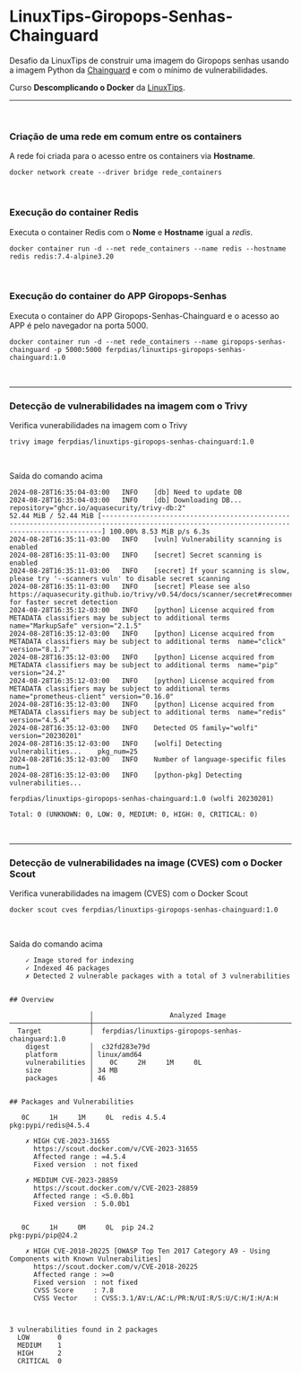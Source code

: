 # LinuxTips-Giropops-Senhas-Chainguard
Desafio da LinuxTips de construir uma imagem do Giropops senhas usando a imagem Python da [Chainguard](https://images.chainguard.dev/directory/image/python/overview) e com o mínimo de vulnerabilidades.


Curso **Descomplicando o Docker** da [LinuxTips](https://www.linuxtips.io/course/descomplicando-docker).

---

<br> 

### Criação de uma rede em comum entre os containers 

A rede foi criada para o acesso entre os containers via **Hostname**.
```shell
docker network create --driver bridge rede_containers
```
<br>

### Execução do container Redis

Executa o container Redis com o **Nome** e **Hostname** igual a *redis*. 
```shell
docker container run -d --net rede_containers --name redis --hostname redis redis:7.4-alpine3.20
```

<br>

### Execução do container do APP Giropops-Senhas

Executa o container do APP Giropops-Senhas-Chainguard e o acesso ao APP é pelo navegador na porta 5000.
```shell
docker container run -d --net rede_containers --name giropops-senhas-chainguard -p 5000:5000 ferpdias/linuxtips-giropops-senhas-chainguard:1.0
```

<br>

--- 

### Detecção de vulnerabilidades na imagem com o Trivy

Verifica vunerabilidades na imagem com o Trivy
```shell
trivy image ferpdias/linuxtips-giropops-senhas-chainguard:1.0
```

<br>

Saída do comando acima 
```shell
2024-08-28T16:35:04-03:00	INFO	[db] Need to update DB
2024-08-28T16:35:04-03:00	INFO	[db] Downloading DB...	repository="ghcr.io/aquasecurity/trivy-db:2"
52.44 MiB / 52.44 MiB [--------------------------------------------------------------------------------------------------------------------------------------------] 100.00% 8.53 MiB p/s 6.3s
2024-08-28T16:35:11-03:00	INFO	[vuln] Vulnerability scanning is enabled
2024-08-28T16:35:11-03:00	INFO	[secret] Secret scanning is enabled
2024-08-28T16:35:11-03:00	INFO	[secret] If your scanning is slow, please try '--scanners vuln' to disable secret scanning
2024-08-28T16:35:11-03:00	INFO	[secret] Please see also https://aquasecurity.github.io/trivy/v0.54/docs/scanner/secret#recommendation for faster secret detection
2024-08-28T16:35:12-03:00	INFO	[python] License acquired from METADATA classifiers may be subject to additional terms	name="MarkupSafe" version="2.1.5"
2024-08-28T16:35:12-03:00	INFO	[python] License acquired from METADATA classifiers may be subject to additional terms	name="click" version="8.1.7"
2024-08-28T16:35:12-03:00	INFO	[python] License acquired from METADATA classifiers may be subject to additional terms	name="pip" version="24.2"
2024-08-28T16:35:12-03:00	INFO	[python] License acquired from METADATA classifiers may be subject to additional terms	name="prometheus-client" version="0.16.0"
2024-08-28T16:35:12-03:00	INFO	[python] License acquired from METADATA classifiers may be subject to additional terms	name="redis" version="4.5.4"
2024-08-28T16:35:12-03:00	INFO	Detected OS	family="wolfi" version="20230201"
2024-08-28T16:35:12-03:00	INFO	[wolfi] Detecting vulnerabilities...	pkg_num=25
2024-08-28T16:35:12-03:00	INFO	Number of language-specific files	num=1
2024-08-28T16:35:12-03:00	INFO	[python-pkg] Detecting vulnerabilities...

ferpdias/linuxtips-giropops-senhas-chainguard:1.0 (wolfi 20230201)

Total: 0 (UNKNOWN: 0, LOW: 0, MEDIUM: 0, HIGH: 0, CRITICAL: 0)
```

<br>

---

### Detecção de vulnerabilidades na image (CVES) com o Docker Scout

Verifica vunerabilidades na imagem (CVES) com o Docker Scout
```shell
docker scout cves ferpdias/linuxtips-giropops-senhas-chainguard:1.0
```

<br>

Saída do comando acima 
```
    ✓ Image stored for indexing
    ✓ Indexed 46 packages
    ✗ Detected 2 vulnerable packages with a total of 3 vulnerabilities


## Overview

                    │                   Analyzed Image                     
────────────────────┼──────────────────────────────────────────────────────
  Target            │  ferpdias/linuxtips-giropops-senhas-chainguard:1.0   
    digest          │  c32fd283e79d                                        
    platform        │ linux/amd64                                          
    vulnerabilities │    0C     2H     1M     0L                           
    size            │ 34 MB                                                
    packages        │ 46                                                   


## Packages and Vulnerabilities

   0C     1H     1M     0L  redis 4.5.4
pkg:pypi/redis@4.5.4

    ✗ HIGH CVE-2023-31655
      https://scout.docker.com/v/CVE-2023-31655
      Affected range : =4.5.4     
      Fixed version  : not fixed  
    
    ✗ MEDIUM CVE-2023-28859
      https://scout.docker.com/v/CVE-2023-28859
      Affected range : <5.0.0b1  
      Fixed version  : 5.0.0b1   
    

   0C     1H     0M     0L  pip 24.2
pkg:pypi/pip@24.2

    ✗ HIGH CVE-2018-20225 [OWASP Top Ten 2017 Category A9 - Using Components with Known Vulnerabilities]
      https://scout.docker.com/v/CVE-2018-20225
      Affected range : >=0                                           
      Fixed version  : not fixed                                     
      CVSS Score     : 7.8                                           
      CVSS Vector    : CVSS:3.1/AV:L/AC:L/PR:N/UI:R/S:U/C:H/I:H/A:H  
    


3 vulnerabilities found in 2 packages
  LOW       0  
  MEDIUM    1  
  HIGH      2  
  CRITICAL  0  
```




